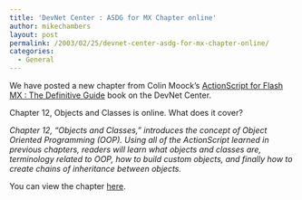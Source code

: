 ```yaml
---
title: 'DevNet Center : ASDG for MX Chapter online'
author: mikechambers
layout: post
permalink: /2003/02/25/devnet-center-asdg-for-mx-chapter-online/
categories:
  - General
---
```



We have posted a new chapter from Colin Moock&#8217;s [ActionScript for Flash MX : The Definitive Guide][1] book on the DevNet Center.

Chapter 12, Objects and Classes is online. What does it cover?

*Chapter 12, &#8220;Objects and Classes,&#8221; introduces the concept of Object Oriented Programming (OOP). Using all of the ActionScript learned in previous chapters, readers will learn what objects and classes are, terminology related to OOP, how to build custom objects, and finally how to create chains of inheritance between objects.*

You can view the chapter [here][2].

 [1]: http://moock.org/asdg/
 [2]: http://www.macromedia.com/desdev/mx/flash/articles/actionscript2.html